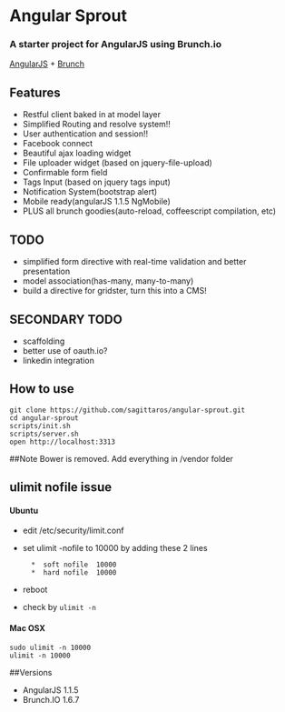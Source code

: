 # Angular Sprout
### A starter project for AngularJS using Brunch.io

[AngularJS](http://angularjs.org) + [Brunch](http://brunch.io)

## Features
- Restful client baked in at model layer
- Simplified Routing and resolve system!!
- User authentication and session!!
- Facebook connect
- Beautiful ajax loading widget
- File uploader widget (based on jquery-file-upload)
- Confirmable form field
- Tags Input (based on jquery tags input)
- Notification System(bootstrap alert)
- Mobile ready(angularJS 1.1.5 NgMobile)
- PLUS all brunch goodies(auto-reload, coffeescript compilation, etc)

## TODO
- simplified form directive with real-time validation and better presentation
- model association(has-many, many-to-many)
- build a directive for gridster, turn this into a CMS!

## SECONDARY TODO
- scaffolding
- better use of oauth.io?
- linkedin integration


## How to use

    git clone https://github.com/sagittaros/angular-sprout.git
    cd angular-sprout
    scripts/init.sh
    scripts/server.sh
    open http://localhost:3313

##Note
Bower is removed. Add everything in /vendor folder

## ulimit nofile issue


#### Ubuntu
- edit /etc/security/limit.conf
- set ulimit -nofile to 10000 by adding these 2 lines 
    
        *  soft	nofile	10000
        *  hard	nofile	10000

- reboot
- check by `ulimit -n`

#### Mac OSX
    sudo ulimit -n 10000
    ulimit -n 10000

##Versions
- AngularJS 1.1.5
- Brunch.IO 1.6.7
